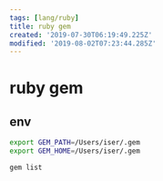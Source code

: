 ```yaml
---
tags: [lang/ruby]
title: ruby gem
created: '2019-07-30T06:19:49.225Z'
modified: '2019-08-02T07:23:44.285Z'
---
```


# ruby gem

## env
```sh
export GEM_PATH=/Users/iser/.gem
export GEM_HOME=/Users/iser/.gem
```

```sh
gem list
```
